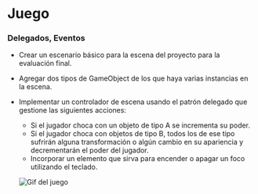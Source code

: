 # Juego

### Delegados, Eventos
* Crear un escenario básico para la escena del proyecto para la evaluación final.
* Agregar dos tipos de GameObject de los que haya varias instancias en la escena.
* Implementar un controlador de escena usando el patrón delegado que gestione las siguientes acciones:
  * Si el jugador choca con un objeto de tipo A se incrementa su poder.
  * Si el jugador choca con objetos de tipo B, todos los de ese tipo sufrirán alguna transformación o algún cambio en su apariencia y decrementarán el poder del jugador.
  * Incorporar un elemento que sirva para encender o apagar un foco utilizando el teclado.
  
  ![Gif del juego](C:\Users\pablo\Videos\Captures\juego.gif)
 
